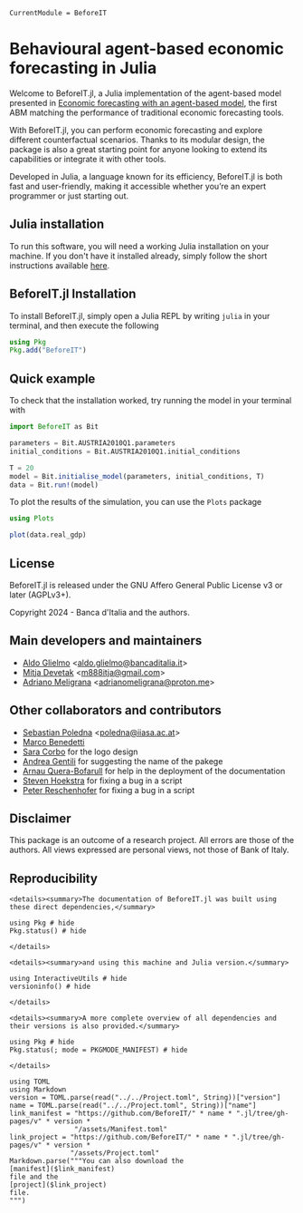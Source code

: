 ```@meta
CurrentModule = BeforeIT 
```

# Behavioural agent-based economic forecasting in Julia

Welcome to BeforeIT.jl, a Julia implementation of the agent-based model presented in [Economic forecasting with an agent-based model](https://www.sciencedirect.com/science/article/pii/S0014292122001891), the first ABM matching the performance of traditional economic forecasting tools.

With BeforeIT.jl, you can perform economic forecasting and explore different counterfactual scenarios. Thanks to its modular design, the package is also a great starting point for anyone looking to extend its capabilities or integrate it with other tools.

Developed in Julia, a language known for its efficiency, BeforeIT.jl is both fast and user-friendly, making it accessible whether you’re an expert programmer or just starting out.

## Julia installation

To run this software, you will need a working Julia installation on your machine.
If you don't have it installed already, simply follow the short instructions available [here](https://julialang.org/downloads/).

## BeforeIT.jl Installation

To install BeforeIT.jl, simply open a Julia REPL by writing `julia` in your terminal, and then execute the following

```julia
using Pkg
Pkg.add("BeforeIT")
```

## Quick example

To check that the installation worked, try running the model in your terminal with

```julia
import BeforeIT as Bit

parameters = Bit.AUSTRIA2010Q1.parameters
initial_conditions = Bit.AUSTRIA2010Q1.initial_conditions

T = 20
model = Bit.initialise_model(parameters, initial_conditions, T)
data = Bit.run!(model)
```

To plot the results of the simulation, you can use the `Plots` package

```julia
using Plots

plot(data.real_gdp)
```

## License

BeforeIT.jl is released under the GNU Affero General Public License v3 or later (AGPLv3+).

Copyright 2024 - Banca d'Italia and the authors.

## Main developers and maintainers

- [Aldo Glielmo](https://github.com/AldoGl) <[aldo.glielmo@bancaditalia.it](mailto:aldo.glielmo@bancaditalia.it)>
- [Mitja Devetak](https://github.com/Devetak) <[m888itja@gmail.com](mailto:m888itja@gmail.com)>
- [Adriano Meligrana](https://github.com/Tortar) <[adrianomeligrana@proton.me](mailto:adrianomeligrana@proton.me)>

## Other collaborators and contributors

- [Sebastian Poledna](https://github.com/sebastianpoledna) <[poledna@iiasa.ac.at](mailto:poledna@iiasa.ac.at)>
- [Marco Benedetti](https://www.bankit.art/people/marco-benedetti)
- [Sara Corbo](https://www.bankit.art/people/sara-corbo) for the logo design
- [Andrea Gentili](https://www.bankit.art/people/andrea-gentili) for suggesting the name of the pakege
- [Arnau Quera-Bofarull](https://github.com/arnauqb) for help in the deployment of the documentation
- [Steven Hoekstra](https://github.com/SGHoekstra) for fixing a bug in a script
- [Peter Reschenhofer](https://github.com/petres) for fixing a bug in a script

## Disclaimer

This package is an outcome of a research project. All errors are those of
the authors. All views expressed are personal views, not those of Bank of Italy.

## Reproducibility

```@raw html
<details><summary>The documentation of BeforeIT.jl was built using these direct dependencies,</summary>
```

```@example
using Pkg # hide
Pkg.status() # hide
```

```@raw html
</details>
```

```@raw html
<details><summary>and using this machine and Julia version.</summary>
```

```@example
using InteractiveUtils # hide
versioninfo() # hide
```

```@raw html
</details>
```

```@raw html
<details><summary>A more complete overview of all dependencies and their versions is also provided.</summary>
```

```@example
using Pkg # hide
Pkg.status(; mode = PKGMODE_MANIFEST) # hide
```

```@raw html
</details>
```

```@eval
using TOML
using Markdown
version = TOML.parse(read("../../Project.toml", String))["version"]
name = TOML.parse(read("../../Project.toml", String))["name"]
link_manifest = "https://github.com/BeforeIT/" * name * ".jl/tree/gh-pages/v" * version *
                "/assets/Manifest.toml"
link_project = "https://github.com/BeforeIT/" * name * ".jl/tree/gh-pages/v" * version *
               "/assets/Project.toml"
Markdown.parse("""You can also download the
[manifest]($link_manifest)
file and the
[project]($link_project)
file.
""")
```
